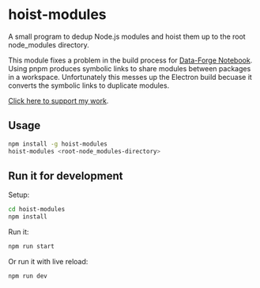 # hoist-modules

A small program to dedup Node.js modules and hoist them up to the root node_modules directory.

This module fixes a problem in the build process for [Data-Forge Notebook](https://www.data-forge-notebook.com/). Using pnpm produces symbolic links to share modules between packages in a workspace. Unfortunately this messes up the Electron build becuase it converts the symbolic links to duplicate modules.

[Click here to support my work](https://www.codecapers.com.au/about#support-my-work).

## Usage

```bash
npm install -g hoist-modules
hoist-modules <root-node_modules-directory>
```

## Run it for development

Setup:

```bash
cd hoist-modules
npm install
```

Run it:

```bash
npm run start
```

Or run it with live reload: 

```bash
npm run dev
```